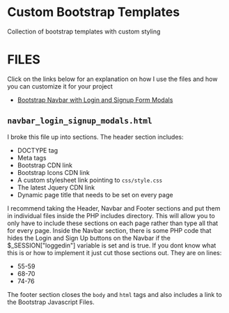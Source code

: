 # Custom Bootstrap Templates
Collection of bootstrap templates with custom styling

# FILES
Click on the links below for an explanation on how I use the files and how you can customize it for your project 
- <a href="https://github.com/ryanc410/bootstrap-templates/edit/main/README.md#navbar_login_signup_modalshtml">Bootstrap Navbar with Login and Signup Form Modals</a>

## `navbar_login_signup_modals.html`

I broke this file up into sections. The header section includes:
- DOCTYPE tag
- Meta tags
- Bootstrap CDN link
- Bootstrap Icons CDN link
- A custom stylesheet link pointing to `css/style.css`
- The latest Jquery CDN link
- Dynamic page title that needs to be set on every page

I recommend taking the Header, Navbar and Footer sections and put them in individual files inside the PHP includes directory.
This will allow you to only have to include these sections on each page rather than type all that for every page. Inside the Navbar section, there is some
PHP code that hides the Login and Sign Up buttons on the Navbar if the $_SESSION["loggedin"] variable is set and is true. If you dont know what this is or how to implement it just cut those sections out. They are on lines:

- 55-59
- 68-70
- 74-76

The footer section closes the `body` and `html` tags and also includes a link to the Bootstrap Javascript Files.
